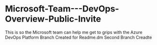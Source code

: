 # Microsoft-Team---DevOps-Overview-Public-Invite
This is so the Microsoft team can help me get to grips with the Azure DevOps Platform
Branch Created for Readme.dm
Second Branch Creadte
